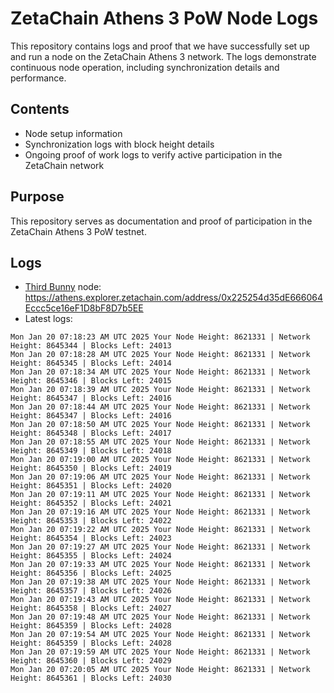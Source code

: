 # ZetaChain Athens 3 PoW Node Logs
This repository contains logs and proof that we have successfully set up and run a node on the ZetaChain Athens 3 network. The logs demonstrate continuous node operation, including synchronization details and performance.

## Contents
- Node setup information
- Synchronization logs with block height details
- Ongoing proof of work logs to verify active participation in the ZetaChain network

## Purpose
This repository serves as documentation and proof of participation in the ZetaChain Athens 3 PoW testnet.

## Logs

- [Third Bunny](https://thirdbunny.xyz/) node: https://athens.explorer.zetachain.com/address/0x225254d35dE666064Eccc5ce16eF1D8bF8D7b5EE
- Latest logs:
```
Mon Jan 20 07:18:23 AM UTC 2025 Your Node Height: 8621331 | Network Height: 8645344 | Blocks Left: 24013
Mon Jan 20 07:18:28 AM UTC 2025 Your Node Height: 8621331 | Network Height: 8645345 | Blocks Left: 24014
Mon Jan 20 07:18:34 AM UTC 2025 Your Node Height: 8621331 | Network Height: 8645346 | Blocks Left: 24015
Mon Jan 20 07:18:39 AM UTC 2025 Your Node Height: 8621331 | Network Height: 8645347 | Blocks Left: 24016
Mon Jan 20 07:18:44 AM UTC 2025 Your Node Height: 8621331 | Network Height: 8645347 | Blocks Left: 24016
Mon Jan 20 07:18:50 AM UTC 2025 Your Node Height: 8621331 | Network Height: 8645348 | Blocks Left: 24017
Mon Jan 20 07:18:55 AM UTC 2025 Your Node Height: 8621331 | Network Height: 8645349 | Blocks Left: 24018
Mon Jan 20 07:19:00 AM UTC 2025 Your Node Height: 8621331 | Network Height: 8645350 | Blocks Left: 24019
Mon Jan 20 07:19:06 AM UTC 2025 Your Node Height: 8621331 | Network Height: 8645351 | Blocks Left: 24020
Mon Jan 20 07:19:11 AM UTC 2025 Your Node Height: 8621331 | Network Height: 8645352 | Blocks Left: 24021
Mon Jan 20 07:19:16 AM UTC 2025 Your Node Height: 8621331 | Network Height: 8645353 | Blocks Left: 24022
Mon Jan 20 07:19:22 AM UTC 2025 Your Node Height: 8621331 | Network Height: 8645354 | Blocks Left: 24023
Mon Jan 20 07:19:27 AM UTC 2025 Your Node Height: 8621331 | Network Height: 8645355 | Blocks Left: 24024
Mon Jan 20 07:19:33 AM UTC 2025 Your Node Height: 8621331 | Network Height: 8645356 | Blocks Left: 24025
Mon Jan 20 07:19:38 AM UTC 2025 Your Node Height: 8621331 | Network Height: 8645357 | Blocks Left: 24026
Mon Jan 20 07:19:43 AM UTC 2025 Your Node Height: 8621331 | Network Height: 8645358 | Blocks Left: 24027
Mon Jan 20 07:19:48 AM UTC 2025 Your Node Height: 8621331 | Network Height: 8645359 | Blocks Left: 24028
Mon Jan 20 07:19:54 AM UTC 2025 Your Node Height: 8621331 | Network Height: 8645359 | Blocks Left: 24028
Mon Jan 20 07:19:59 AM UTC 2025 Your Node Height: 8621331 | Network Height: 8645360 | Blocks Left: 24029
Mon Jan 20 07:20:05 AM UTC 2025 Your Node Height: 8621331 | Network Height: 8645361 | Blocks Left: 24030
```
